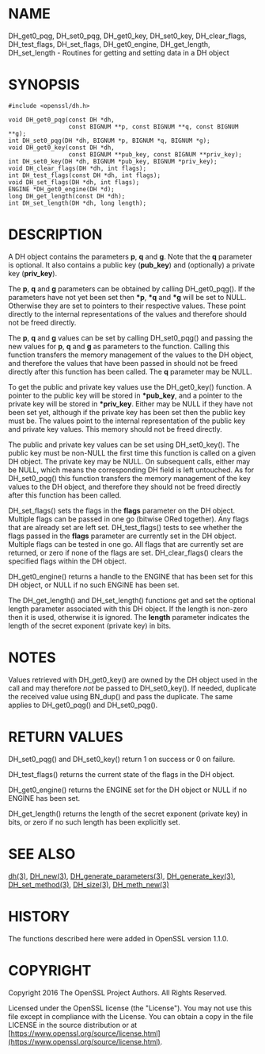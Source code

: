 # NAME

DH\_get0\_pqg, DH\_set0\_pqg, DH\_get0\_key, DH\_set0\_key, DH\_clear\_flags,
DH\_test\_flags, DH\_set\_flags, DH\_get0\_engine, DH\_get\_length,
DH\_set\_length - Routines for getting and setting data in a DH object

# SYNOPSIS

    #include <openssl/dh.h>

    void DH_get0_pqg(const DH *dh,
                     const BIGNUM **p, const BIGNUM **q, const BIGNUM **g);
    int DH_set0_pqg(DH *dh, BIGNUM *p, BIGNUM *q, BIGNUM *g);
    void DH_get0_key(const DH *dh,
                     const BIGNUM **pub_key, const BIGNUM **priv_key);
    int DH_set0_key(DH *dh, BIGNUM *pub_key, BIGNUM *priv_key);
    void DH_clear_flags(DH *dh, int flags);
    int DH_test_flags(const DH *dh, int flags);
    void DH_set_flags(DH *dh, int flags);
    ENGINE *DH_get0_engine(DH *d);
    long DH_get_length(const DH *dh);
    int DH_set_length(DH *dh, long length);

# DESCRIPTION

A DH object contains the parameters **p**, **q** and **g**. Note that the **q**
parameter is optional. It also contains a public key (**pub\_key**) and
(optionally) a private key (**priv\_key**).

The **p**, **q** and **g** parameters can be obtained by calling DH\_get0\_pqg().
If the parameters have not yet been set then **\*p**, **\*q** and **\*g** will be set
to NULL. Otherwise they are set to pointers to their respective values. These
point directly to the internal representations of the values and therefore
should not be freed directly.

The **p**, **q** and **g** values can be set by calling DH\_set0\_pqg() and passing
the new values for **p**, **q** and **g** as parameters to the function. Calling
this function transfers the memory management of the values to the DH object,
and therefore the values that have been passed in should not be freed directly
after this function has been called. The **q** parameter may be NULL.

To get the public and private key values use the DH\_get0\_key() function. A
pointer to the public key will be stored in **\*pub\_key**, and a pointer to the
private key will be stored in **\*priv\_key**. Either may be NULL if they have not
been set yet, although if the private key has been set then the public key must
be. The values point to the internal representation of the public key and
private key values. This memory should not be freed directly.

The public and private key values can be set using DH\_set0\_key(). The public
key must be non-NULL the first time this function is called on a given DH
object. The private key may be NULL.  On subsequent calls, either may be NULL,
which means the corresponding DH field is left untouched. As for DH\_set0\_pqg()
this function transfers the memory management of the key values to the DH
object, and therefore they should not be freed directly after this function has
been called.

DH\_set\_flags() sets the flags in the **flags** parameter on the DH object.
Multiple flags can be passed in one go (bitwise ORed together). Any flags that
are already set are left set. DH\_test\_flags() tests to see whether the flags
passed in the **flags** parameter are currently set in the DH object. Multiple
flags can be tested in one go. All flags that are currently set are returned, or
zero if none of the flags are set. DH\_clear\_flags() clears the specified flags
within the DH object.

DH\_get0\_engine() returns a handle to the ENGINE that has been set for this DH
object, or NULL if no such ENGINE has been set.

The DH\_get\_length() and DH\_set\_length() functions get and set the optional
length parameter associated with this DH object. If the length is non-zero then
it is used, otherwise it is ignored. The **length** parameter indicates the
length of the secret exponent (private key) in bits.

# NOTES

Values retrieved with DH\_get0\_key() are owned by the DH object used
in the call and may therefore _not_ be passed to DH\_set0\_key().  If
needed, duplicate the received value using BN\_dup() and pass the
duplicate.  The same applies to DH\_get0\_pqg() and DH\_set0\_pqg().

# RETURN VALUES

DH\_set0\_pqg() and DH\_set0\_key() return 1 on success or 0 on failure.

DH\_test\_flags() returns the current state of the flags in the DH object.

DH\_get0\_engine() returns the ENGINE set for the DH object or NULL if no ENGINE
has been set.

DH\_get\_length() returns the length of the secret exponent (private key) in bits,
or zero if no such length has been explicitly set.

# SEE ALSO

[dh(3)](http://man.he.net/man3/dh), [DH\_new(3)](http://man.he.net/man3/DH_new), [DH\_generate\_parameters(3)](http://man.he.net/man3/DH_generate_parameters), [DH\_generate\_key(3)](http://man.he.net/man3/DH_generate_key),
[DH\_set\_method(3)](http://man.he.net/man3/DH_set_method), [DH\_size(3)](http://man.he.net/man3/DH_size), [DH\_meth\_new(3)](http://man.he.net/man3/DH_meth_new)

# HISTORY

The functions described here were added in OpenSSL version 1.1.0.

# COPYRIGHT

Copyright 2016 The OpenSSL Project Authors. All Rights Reserved.

Licensed under the OpenSSL license (the "License").  You may not use
this file except in compliance with the License.  You can obtain a copy
in the file LICENSE in the source distribution or at
[https://www.openssl.org/source/license.html](https://www.openssl.org/source/license.html).
